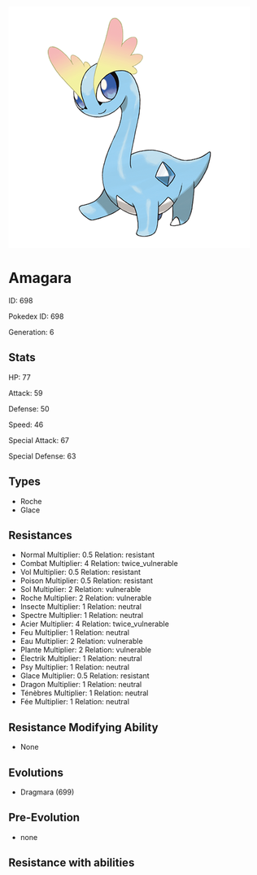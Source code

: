 ![](https://raw.githubusercontent.com/PokeAPI/sprites/master/sprites/pokemon/other/official-artwork/698.png)

# Amagara
ID: 698

Pokedex ID: 698

Generation: 6

## Stats

HP: 77

Attack: 59

Defense: 50

Speed: 46

Special Attack: 67

Special Defense: 63

## Types

- Roche
- Glace
## Resistances

- Normal Multiplier: 0.5 Relation: resistant
- Combat Multiplier: 4 Relation: twice_vulnerable
- Vol Multiplier: 0.5 Relation: resistant
- Poison Multiplier: 0.5 Relation: resistant
- Sol Multiplier: 2 Relation: vulnerable
- Roche Multiplier: 2 Relation: vulnerable
- Insecte Multiplier: 1 Relation: neutral
- Spectre Multiplier: 1 Relation: neutral
- Acier Multiplier: 4 Relation: twice_vulnerable
- Feu Multiplier: 1 Relation: neutral
- Eau Multiplier: 2 Relation: vulnerable
- Plante Multiplier: 2 Relation: vulnerable
- Électrik Multiplier: 1 Relation: neutral
- Psy Multiplier: 1 Relation: neutral
- Glace Multiplier: 0.5 Relation: resistant
- Dragon Multiplier: 1 Relation: neutral
- Ténèbres Multiplier: 1 Relation: neutral
- Fée Multiplier: 1 Relation: neutral
## Resistance Modifying Ability

- None

## Evolutions

- Dragmara (699)
## Pre-Evolution

- none

## Resistance with abilities

